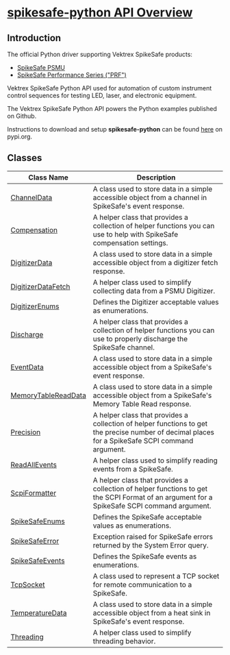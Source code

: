 # [spikesafe-python API Overview](/spikesafe_python_lib_docs/README.md)

## Introduction

The official Python driver supporting Vektrex SpikeSafe products:
- [SpikeSafe PSMU](https://www.vektrex.com/products/spikesafe-source-measure-unit/)
- [SpikeSafe Performance Series ("PRF")](https://www.vektrex.com/products/spikesafe-performance-series-precision-pulsed-current-sources/)

Vektrex SpikeSafe Python API used for automation of custom instrument control sequences for testing LED, laser, and electronic equipment.

The Vektrex SpikeSafe Python API powers the Python examples published on Github.

Instructions to download and setup **spikesafe-python** can be found [here](https://pypi.org/project/spikesafe-python/) on pypi.org.

## Classes

| Class Name | Description |
| - | - |
| [ChannelData](/spikesafe_python_lib_docs/ChannelData/README.md) | A class used to store data in a simple accessible object from a channel in SpikeSafe's event response. | 
| [Compensation](/spikesafe_python_lib_docs/Compensation/README.md) | A helper class that provides a collection of helper functions you can use to help with SpikeSafe compensation settings. 
| [DigitizerData](/spikesafe_python_lib_docs/DigitizerData/README.md) | A class used to store data in a simple accessible object from a digitizer fetch response. |
| [DigitizerDataFetch](/spikesafe_python_lib_docs/DigitizerDataFetch/README.md) | A helper class used to simplify collecting data from a PSMU Digitizer. |
| [DigitizerEnums](/spikesafe_python_lib_docs/DigitizerEnums/README.md) | Defines the Digitizer acceptable values as enumerations. |
| [Discharge](/spikesafe_python_lib_docs/Discharge/README.md) | A helper class that provides a collection of helper functions you can use to properly discharge the SpikeSafe channel. |
| [EventData](/spikesafe_python_lib_docs/EventData/README.md) | A class used to store data in a simple accessible object from a SpikeSafe's event response. |
| [MemoryTableReadData](/spikesafe_python_lib_docs/MemoryTableReadData/README.md) | A class used to store data in a simple accessible object from a SpikeSafe's Memory Table Read response. |
| [Precision](/spikesafe_python_lib_docs/Precision/README.md) | A helper class that provides a collection of helper functions to get the precise number of decimal places for a SpikeSafe SCPI command argument. |
| [ReadAllEvents](/spikesafe_python_lib_docs/ReadAllEvents/README.md) | A helper class used to simplify reading events from a SpikeSafe. |
| [ScpiFormatter](/spikesafe_python_lib_docs/ScpiFormatter/README.md) | A helper class that provides a collection of helper functions to get the SCPI Format of an argument for a SpikeSafe SCPI command argument. |
| [SpikeSafeEnums](/spikesafe_python_lib_docs/SpikeSafeEnums/README.md) | Defines the SpikeSafe acceptable values as enumerations. |
| [SpikeSafeError](/spikesafe_python_lib_docs/SpikeSafeError/README.md) | Exception raised for SpikeSafe errors returned by the System Error query. |
| [SpikeSafeEvents](/spikesafe_python_lib_docs/SpikeSafeEvents/README.md) | Defines the SpikeSafe events as enumerations. |
| [TcpSocket](/spikesafe_python_lib_docs/TcpSocket/README.md) | A class used to represent a TCP socket for remote communication to a SpikeSafe. |
| [TemperatureData](/spikesafe_python_lib_docs/TemperatureData/README.md) | A class used to store data in a simple accessible object from a heat sink in SpikeSafe's event response. |
| [Threading](/spikesafe_python_lib_docs/Threading/README.md) | A helper class used to simplify threading behavior. |